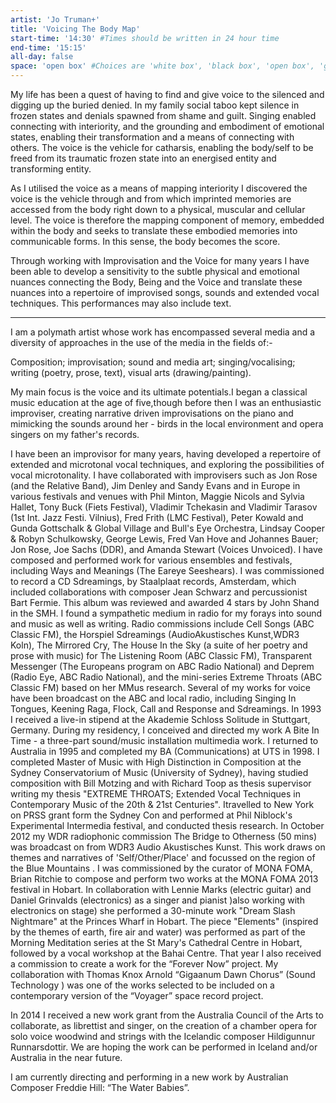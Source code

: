 ```yaml
---
artist: 'Jo Truman+'
title: 'Voicing The Body Map'
start-time: '14:30' #Times should be written in 24 hour time
end-time: '15:15'
all-day: false
space: 'open box' #Choices are 'white box', 'black box', 'open box', 'grounds'
---
```

<!-- Description -->
My life has been a quest of having to find and give voice to the silenced and digging up the buried denied. In my family social taboo  kept silence in frozen states and   denials spawned from shame and guilt. Singing enabled connecting  with  interiority, and the  grounding and embodiment of emotional states, enabling their transformation and a means of connecting with others. The voice is the vehicle for catharsis, enabling the body/self to be freed from its traumatic frozen state into an energised entity and transforming entity.

As I utilised the voice as a means of mapping interiority I discovered  the voice is the vehicle through and from which imprinted memories are accessed from the body right down to a physical, muscular and cellular level.  The voice is therefore the mapping component of memory, embedded within the body  and seeks to translate these embodied memories into communicable forms. In this sense, the body becomes the score.

Through working with Improvisation and the Voice for many years I have been able to develop a sensitivity to the subtle physical and emotional nuances connecting the Body, Being and the Voice and translate these nuances into a repertoire of improvised songs, sounds and extended vocal techniques. This performances may also include text.

---

<!-- Bio -->
I am a polymath artist whose work has encompassed several media and a diversity of approaches in the use of the media in the fields of:-

Composition; improvisation; sound and media art; singing/vocalising; writing (poetry, prose, text), visual arts (drawing/painting).

My main  focus is the voice and its ultimate potentials.I began a classical music education at the age of five,though before then I was an enthusiastic improviser, creating narrative driven improvisations on the piano and mimicking the sounds around her - birds in the local environment and opera singers on my  father's records.

I have been an improvisor for many years, having developed a repertoire of extended and microtonal vocal techniques, and exploring the possibilities of vocal microtonality. I have collaborated with improvisers such as Jon Rose (and the Relative Band), Jim Denley and Sandy Evans and in Europe in various festivals and venues with  Phil Minton, Maggie Nicols and Sylvia Hallet, Tony Buck (Fiets Festival), Vladimir Tchekasin and Vladimir Tarasov (1st Int. Jazz Festi. Vilnius), Fred Frith (LMC Festival), Peter Kowald and Gunda Gottschalk & Global Village and Bull's Eye Orchestra, Lindsay Cooper & Robyn Schulkowsky, George Lewis, Fred Van Hove and Johannes Bauer; Jon Rose, Joe Sachs (DDR), and Amanda Stewart (Voices Unvoiced).
I have  composed and performed work for various ensembles and festivals, including Ways and Meanings (The Eareye Seeshears). I  was commissioned to record a CD Sdreamings, by Staalplaat records, Amsterdam, which included collaborations with composer Jean Schwarz and percussionist Bart Fermie. This album was reviewed and awarded 4 stars by John Shand in the SMH.
I found a sympathetic medium in radio for my forays into sound and music as well as writing. Radio commissions include Cell Songs (ABC Classic FM), the Horspiel Sdreamings (AudioAkustisches Kunst,WDR3 Koln), The Mirrored Cry, The House In the Sky (a suite of her poetry and prose with music) for The Listening Room (ABC Classic FM), Transparent Messenger (The Europeans program on ABC Radio National) and Deprem (Radio Eye, ABC Radio National), and the mini-series Extreme Throats (ABC Classic FM) based on her MMus research. Several of my works for voice have been broadcast on the ABC and local radio, including Singing In Tongues, Keening Raga, Flock, Call and Response and Sdreamings.
In 1993 I received a live-in stipend at the Akademie Schloss Solitude in Stuttgart, Germany. During my residency, I conceived and directed my work A Bite In Time - a three-part sound/music installation multimedia work. I returned to Australia in 1995 and completed my BA (Communications) at UTS in 1998.
I completed  Master of Music with High Distinction in Composition at the Sydney Conservatorium of Music (University of Sydney), having studied composition with Bill Motzing and with Richard Toop as thesis supervisor writing my thesis "EXTREME THROATS; Extended Vocal Techniques in Contemporary Music of the 20th & 21st Centuries". Itravelled to New York on PRSS grant form the Sydney Con and performed at Phil Niblock's Experimental Intermedia festival, and conducted thesis research.
In October 2012 my WDR radiophonic commission The Bridge to Otherness (50 mins) was broadcast on from WDR3 Audio Akustisches Kunst. This work draws on themes and narratives of 'Self/Other/Place' and focussed on the region of the Blue Mountains .
I was commissioned by the curator of MONA FOMA, Brian Ritchie to compose and perform two works at the MONA FOMA 2013 festival in Hobart. In collaboration with Lennie Marks (electric guitar) and Daniel Grinvalds (electronics) as a singer and pianist )also working with electronics on stage) she performed a 30-minute work "Dream Slash Nightmare" at the Princes Wharf in Hobart. The piece "Elements" (inspired by the themes of earth, fire air and water) was performed as part of the Morning Meditation series at the St Mary's Cathedral Centre in Hobart, followed by a vocal workshop at the Bahai Centre. That year I also received a commission to create a work for the “Forever Now” project. My collaboration with Thomas Knox Arnold “Gigaanum Dawn Chorus” (Sound Technology ) was one of the works selected to be included on a contemporary version of the “Voyager” space record project.

In 2014 I received a new work grant from the Australia Council of the Arts to collaborate, as librettist and singer, on the creation of a chamber opera for solo voice woodwind and strings with the Icelandic composer Hildigunnur Runnarsdottir. We are hoping the work can be performed in Iceland and/or Australia in the near future.

I am currently directing and performing in a new work by Australian Composer Freddie Hill: “The Water Babies”.
